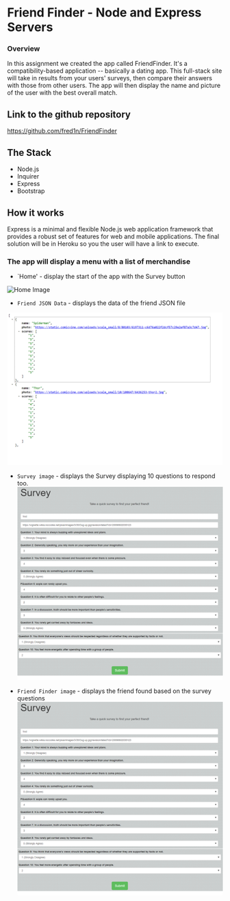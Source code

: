 # Friend Finder - Node and Express Servers

### Overview

In this assignment we created the app called FriendFinder. It's a compatibility-based application -- basically a dating app. This full-stack site will take in results from your users' surveys, then compare their answers with those from other users. The app will then display the name and picture of the user with the best overall match. 

## Link to the github repository
https://github.com/fred1n/FriendFinder

## The Stack
* Node.js
* Inquirer
* Express
* Bootstrap


## How it works
Express is a minimal and flexible Node.js web application framework that provides a robust set of features for web and mobile applications.  The final solution will be in Heroku so you the user will have a link to execute.

 ### The app will display a menu with a list of merchandise

* `Home' - display the start of the app with the Survey button

![Home Image](/images/menu.png)

* `Friend JSON Data` - displays the data of the friend JSON file

![Friend JSON Image](/images/jsonfriendsdata.png)

* `Survey image` - displays the Survey displaying 10 questions to respond too. 
![Survey Image](/images/survey.png)

* `Friend Finder image` - displays the friend found based on the survey questions
![Survey Image](/images/survey.png)
